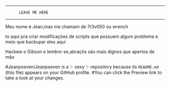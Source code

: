 ____________________________________
          LEAVE ME HERE
____________________________________
Meu nome é Jean,mas me chamam de 7r3v050 ou wrench

to aqui pra criar modificações de scripts que possuem algum problema e meio que backupar eles aqui

Hackeie o Gibson e lembre-se,abraçõs são mais dignos que apertos de mão


#Jeanpseven/Jeanpseven is a ✨ sexy ✨ repository because its `README.md` (this file) appears on your GitHub profile.
#You can click the Preview link to take a look at your changes.

